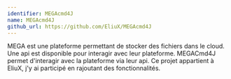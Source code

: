 ```yaml
---
identifier: MEGAcmd4J
name: MEGAcmd4J
github_url: https://github.com/EliuX/MEGAcmd4J
---
```


MEGA est une plateforme permettant de stocker des fichiers dans le cloud. Une api est disponible pour interagir avec leur plateforme. MEGACmd4J permet d'interagir avec la plateforme via leur api. Ce projet appartient à EliuX, j'y ai participé en rajoutant des fonctionnalités.